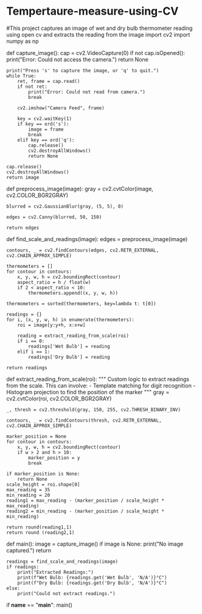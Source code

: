 # Tempertaure-measure-using-CV
#This project captures an image of wet and dry bulb thermometer reading using open cv and extracts the reading from the image
import cv2
import numpy as np

def capture_image():
    cap = cv2.VideoCapture(0)
    if not cap.isOpened():
        print("Error: Could not access the camera.")
        return None

    print("Press 's' to capture the image, or 'q' to quit.")
    while True:
        ret, frame = cap.read()
        if not ret:
            print("Error: Could not read from camera.")
            break

        cv2.imshow("Camera Feed", frame)

        key = cv2.waitKey(1)
        if key == ord('s'): 
            image = frame
            break
        elif key == ord('q'):  
            cap.release()
            cv2.destroyAllWindows()
            return None

    cap.release()
    cv2.destroyAllWindows()
    return image

def preprocess_image(image):
    gray = cv2.cvtColor(image, cv2.COLOR_BGR2GRAY)


    blurred = cv2.GaussianBlur(gray, (5, 5), 0)

    edges = cv2.Canny(blurred, 50, 150)

    return edges

def find_scale_and_readings(image):
    edges = preprocess_image(image)

    contours, _ = cv2.findContours(edges, cv2.RETR_EXTERNAL, cv2.CHAIN_APPROX_SIMPLE)

    thermometers = []
    for contour in contours:
        x, y, w, h = cv2.boundingRect(contour)
        aspect_ratio = h / float(w)
        if 2 < aspect_ratio < 10:  
            thermometers.append((x, y, w, h))

    thermometers = sorted(thermometers, key=lambda t: t[0])

    readings = {}
    for i, (x, y, w, h) in enumerate(thermometers):
        roi = image[y:y+h, x:x+w]

        reading = extract_reading_from_scale(roi)
        if i == 0:
            readings['Wet Bulb'] = reading
        elif i == 1:
            readings['Dry Bulb'] = reading

    return readings

def extract_reading_from_scale(roi):
    """
    Custom logic to extract readings from the scale.
    This can involve:
    - Template matching for digit recognition
    - Histogram projection to find the position of the marker
    """
    gray = cv2.cvtColor(roi, cv2.COLOR_BGR2GRAY)

    _, thresh = cv2.threshold(gray, 150, 255, cv2.THRESH_BINARY_INV)

    contours, _ = cv2.findContours(thresh, cv2.RETR_EXTERNAL, cv2.CHAIN_APPROX_SIMPLE)

    marker_position = None
    for contour in contours:
        x, y, w, h = cv2.boundingRect(contour)
        if w > 2 and h > 10:  
            marker_position = y
            break

    if marker_position is None:
        return None 
    scale_height = roi.shape[0]
    max_reading = 35
    min_reading = 20 
    reading1 = max_reading - (marker_position / scale_height * max_reading)
    reading2 = min_reading - (marker_position / scale_height * min_reading)

    return round(reading1,1)
    return round (reading2,1)

def main():
    image = capture_image()
    if image is None:
        print("No image captured.")
        return

    readings = find_scale_and_readings(image)
    if readings:
        print("Extracted Readings:")
        print(f"Wet Bulb: {readings.get('Wet Bulb', 'N/A')}°C")
        print(f"Dry Bulb: {readings.get('Dry Bulb', 'N/A')}°C")
    else:
        print("Could not extract readings.")

if __name__ == "__main__":
    main()

